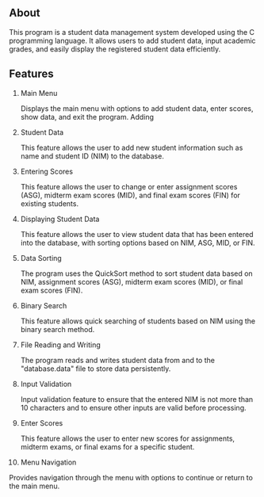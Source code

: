 ## About
This program is a student data management system developed using the C programming language. It allows users to add student data, input academic grades, and easily display the registered student data efficiently.

## Features
1. Main Menu

   Displays the main menu with options to add student data, enter scores, show data, and exit the program.
   Adding

2. Student Data

   This feature allows the user to add new student information such as name and student ID (NIM) to the database. 

3. Entering Scores

   This feature allows the user to change or enter assignment scores (ASG), midterm exam scores (MID), and final exam scores (FIN) for existing students.

4. Displaying Student Data

   This feature allows the user to view student data that has been entered into the database, with sorting options based on NIM, ASG, MID, or FIN.

5. Data Sorting

   The program uses the QuickSort method to sort student data based on NIM, assignment scores (ASG), midterm exam scores (MID), or final exam scores (FIN).

6. Binary Search

   This feature allows quick searching of students based on NIM using the binary search method.

7. File Reading and Writing

   The program reads and writes student data from and to the "database.data" file to store data persistently.

8. Input Validation

   Input validation feature to ensure that the entered NIM is not more than 10 characters and to ensure other inputs are valid before processing.

9. Enter Scores

   This feature allows the user to enter new scores for assignments, midterm exams, or final exams for a specific student.

10. Menu Navigation

   Provides navigation through the menu with options to continue or return to the main menu.

   
